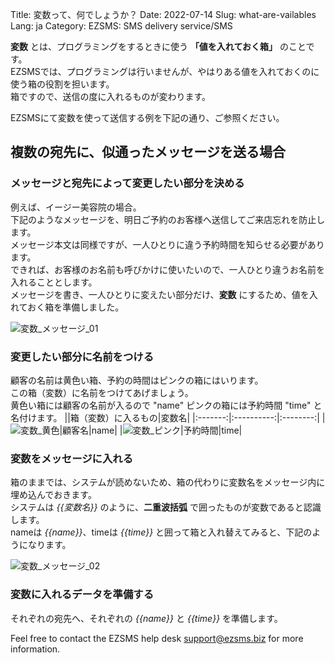 Title: 変数って、何でしょうか？
Date: 2022-07-14
Slug: what-are-vailables
Lang: ja
Category: EZSMS: SMS delivery service/SMS

**変数** とは、プログラミングをするときに使う **「値を入れておく箱」** のことです。<br>
EZSMSでは、プログラミングは行いませんが、やはりある値を入れておくのに使う箱の役割を担います。<br>
箱ですので、送信の度に入れるものが変わります。<br>



EZSMSにて変数を使って送信する例を下記の通り、ご参照ください。

## 複数の宛先に、似通ったメッセージを送る場合
### メッセージと宛先によって変更したい部分を決める
例えば、イージー美容院の場合。<br>
下記のようなメッセージを、明日ご予約のお客様へ送信してご来店忘れを防止します。<br>
メッセージ本文は同様ですが、一人ひとりに違う予約時間を知らせる必要があります。<br>
できれば、お客様のお名前も呼びかけに使いたいので、一人ひとり違うお名前を入れることとします。<br>
メッセージを書き、一人ひとりに変えたい部分だけ、**変数** にするため、値を入れておく箱を準備しました。

![変数_メッセージ_01](/images/variable_message_ja01.png)

### 変更したい部分に名前をつける
顧客の名前は黄色い箱、予約の時間はピンクの箱にはいります。<br>
この箱（変数）に名前をつけてあげましょう。<br>
黄色い箱には顧客の名前が入るので "name" ピンクの箱には予約時間 "time" と　名付けます。
||箱（変数）に入るもの|変数名|
|:-------:|:----------:|:--------:|
|![変数_黄色](/images/variable_box_yellow.png)|顧客名|name|
|![変数_ピンク](/images/variable_box_pink.png)|予約時間|time|

### 変数をメッセージに入れる
箱のままでは、システムが読めないため、箱の代わりに変数名をメッセージ内に埋め込んでおきます。<br>
システムは _{{変数名}}_ のように、**二重波括弧** で囲ったものが変数であると認識します。<br>
nameは _{{name}}_、timeは _{{time}}_ と囲って箱と入れ替えてみると、下記のようになります。

![変数_メッセージ_02](/images/variable_message_ja02.png)

### 変数に入れるデータを準備する
それぞれの宛先へ、それぞれの _{{name}}_ と _{{time}}_ を準備します。<br>



Feel free to contact the EZSMS help desk support@ezsms.biz for more information.

